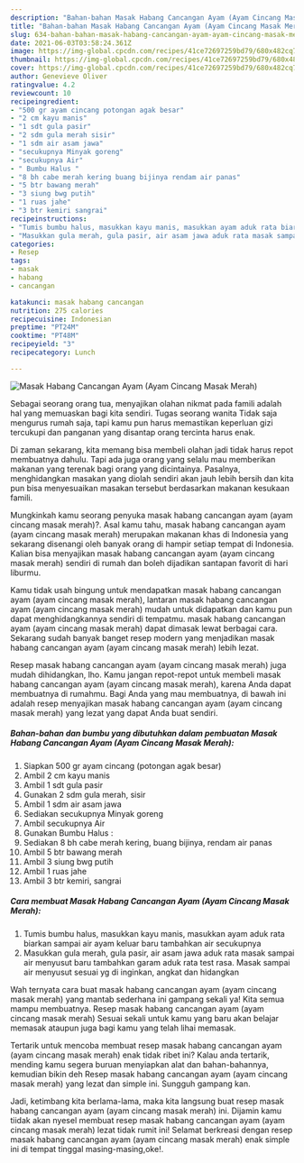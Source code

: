 ```yaml
---
description: "Bahan-bahan Masak Habang Cancangan Ayam (Ayam Cincang Masak Merah) Sederhana Untuk Jualan"
title: "Bahan-bahan Masak Habang Cancangan Ayam (Ayam Cincang Masak Merah) Sederhana Untuk Jualan"
slug: 634-bahan-bahan-masak-habang-cancangan-ayam-ayam-cincang-masak-merah-sederhana-untuk-jualan
date: 2021-06-03T03:58:24.361Z
image: https://img-global.cpcdn.com/recipes/41ce72697259bd79/680x482cq70/masak-habang-cancangan-ayam-ayam-cincang-masak-merah-foto-resep-utama.jpg
thumbnail: https://img-global.cpcdn.com/recipes/41ce72697259bd79/680x482cq70/masak-habang-cancangan-ayam-ayam-cincang-masak-merah-foto-resep-utama.jpg
cover: https://img-global.cpcdn.com/recipes/41ce72697259bd79/680x482cq70/masak-habang-cancangan-ayam-ayam-cincang-masak-merah-foto-resep-utama.jpg
author: Genevieve Oliver
ratingvalue: 4.2
reviewcount: 10
recipeingredient:
- "500 gr ayam cincang potongan agak besar"
- "2 cm kayu manis"
- "1 sdt gula pasir"
- "2 sdm gula merah sisir"
- "1 sdm air asam jawa"
- "secukupnya Minyak goreng"
- "secukupnya Air"
- " Bumbu Halus "
- "8 bh cabe merah kering buang bijinya rendam air panas"
- "5 btr bawang merah"
- "3 siung bwg putih"
- "1 ruas jahe"
- "3 btr kemiri sangrai"
recipeinstructions:
- "Tumis bumbu halus, masukkan kayu manis, masukkan ayam aduk rata biarkan sampai air ayam keluar baru tambahkan air secukupnya"
- "Masukkan gula merah, gula pasir, air asam jawa aduk rata masak sampai air menyusut baru tambahkan garam aduk rata test rasa. Masak sampai air menyusut sesuai yg di inginkan, angkat dan hidangkan"
categories:
- Resep
tags:
- masak
- habang
- cancangan

katakunci: masak habang cancangan 
nutrition: 275 calories
recipecuisine: Indonesian
preptime: "PT24M"
cooktime: "PT48M"
recipeyield: "3"
recipecategory: Lunch

---
```



![Masak Habang Cancangan Ayam (Ayam Cincang Masak Merah)](https://img-global.cpcdn.com/recipes/41ce72697259bd79/680x482cq70/masak-habang-cancangan-ayam-ayam-cincang-masak-merah-foto-resep-utama.jpg)

Sebagai seorang orang tua, menyajikan olahan nikmat pada famili adalah hal yang memuaskan bagi kita sendiri. Tugas seorang  wanita Tidak saja mengurus rumah saja, tapi kamu pun harus memastikan keperluan gizi tercukupi dan panganan yang disantap orang tercinta harus enak.

Di zaman  sekarang, kita memang bisa membeli olahan jadi tidak harus repot membuatnya dahulu. Tapi ada juga orang yang selalu mau memberikan makanan yang terenak bagi orang yang dicintainya. Pasalnya, menghidangkan masakan yang diolah sendiri akan jauh lebih bersih dan kita pun bisa menyesuaikan masakan tersebut berdasarkan makanan kesukaan famili. 



Mungkinkah kamu seorang penyuka masak habang cancangan ayam (ayam cincang masak merah)?. Asal kamu tahu, masak habang cancangan ayam (ayam cincang masak merah) merupakan makanan khas di Indonesia yang sekarang disenangi oleh banyak orang di hampir setiap tempat di Indonesia. Kalian bisa menyajikan masak habang cancangan ayam (ayam cincang masak merah) sendiri di rumah dan boleh dijadikan santapan favorit di hari liburmu.

Kamu tidak usah bingung untuk mendapatkan masak habang cancangan ayam (ayam cincang masak merah), lantaran masak habang cancangan ayam (ayam cincang masak merah) mudah untuk didapatkan dan kamu pun dapat menghidangkannya sendiri di tempatmu. masak habang cancangan ayam (ayam cincang masak merah) dapat dimasak lewat berbagai cara. Sekarang sudah banyak banget resep modern yang menjadikan masak habang cancangan ayam (ayam cincang masak merah) lebih lezat.

Resep masak habang cancangan ayam (ayam cincang masak merah) juga mudah dihidangkan, lho. Kamu jangan repot-repot untuk membeli masak habang cancangan ayam (ayam cincang masak merah), karena Anda dapat membuatnya di rumahmu. Bagi Anda yang mau membuatnya, di bawah ini adalah resep menyajikan masak habang cancangan ayam (ayam cincang masak merah) yang lezat yang dapat Anda buat sendiri.

<!--inarticleads1-->

##### Bahan-bahan dan bumbu yang dibutuhkan dalam pembuatan Masak Habang Cancangan Ayam (Ayam Cincang Masak Merah):

1. Siapkan 500 gr ayam cincang (potongan agak besar)
1. Ambil 2 cm kayu manis
1. Ambil 1 sdt gula pasir
1. Gunakan 2 sdm gula merah, sisir
1. Ambil 1 sdm air asam jawa
1. Sediakan secukupnya Minyak goreng
1. Ambil secukupnya Air
1. Gunakan  Bumbu Halus :
1. Sediakan 8 bh cabe merah kering, buang bijinya, rendam air panas
1. Ambil 5 btr bawang merah
1. Ambil 3 siung bwg putih
1. Ambil 1 ruas jahe
1. Ambil 3 btr kemiri, sangrai




<!--inarticleads2-->

##### Cara membuat Masak Habang Cancangan Ayam (Ayam Cincang Masak Merah):

1. Tumis bumbu halus, masukkan kayu manis, masukkan ayam aduk rata biarkan sampai air ayam keluar baru tambahkan air secukupnya
1. Masukkan gula merah, gula pasir, air asam jawa aduk rata masak sampai air menyusut baru tambahkan garam aduk rata test rasa. Masak sampai air menyusut sesuai yg di inginkan, angkat dan hidangkan




Wah ternyata cara buat masak habang cancangan ayam (ayam cincang masak merah) yang mantab sederhana ini gampang sekali ya! Kita semua mampu membuatnya. Resep masak habang cancangan ayam (ayam cincang masak merah) Sesuai sekali untuk kamu yang baru akan belajar memasak ataupun juga bagi kamu yang telah lihai memasak.

Tertarik untuk mencoba membuat resep masak habang cancangan ayam (ayam cincang masak merah) enak tidak ribet ini? Kalau anda tertarik, mending kamu segera buruan menyiapkan alat dan bahan-bahannya, kemudian bikin deh Resep masak habang cancangan ayam (ayam cincang masak merah) yang lezat dan simple ini. Sungguh gampang kan. 

Jadi, ketimbang kita berlama-lama, maka kita langsung buat resep masak habang cancangan ayam (ayam cincang masak merah) ini. Dijamin kamu tiidak akan nyesel membuat resep masak habang cancangan ayam (ayam cincang masak merah) lezat tidak rumit ini! Selamat berkreasi dengan resep masak habang cancangan ayam (ayam cincang masak merah) enak simple ini di tempat tinggal masing-masing,oke!.


